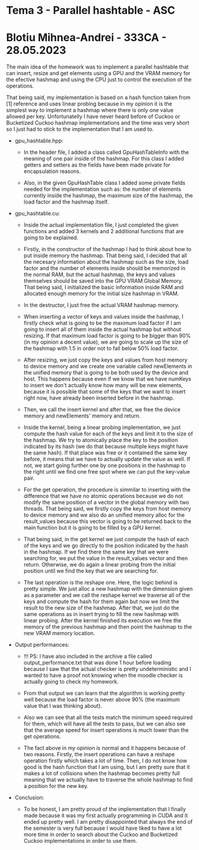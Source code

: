 # Tema 3 - Parallel hashtable - ASC
# Blotiu Mihnea-Andrei - 333CA - 28.05.2023

The main idea of the homework was to implement a parallel hashtable that can insert, resize and get
elements using a GPU and the VRAM memory for the efective hashmap and using the CPU just to control
the execution of the operations.

That being said, my implementation is based on a hash function taken from [1] reference and uses
linear probing because in my opinion it is the simplest way to implement a hashmap where there is
only one value allowed per key. Unfortunatelly I have never heard before of Cuckoo or Bucketized
Cuckoo hashmap implementations and the time was very short so I just had to stick to the implementation
that I am used to.

* gpu_hashtable.hpp:

    - In the header file, I added a class called GpuHashTableInfo with the meaning of one pair
    inside of the hashmap. For this class I added getters and setters as the fields have been
    made private for encapsulation reasons.

    - Also, in the given GpuHashTable class I added some private fields needed for the implementation
    such as: the number of elements currently inside the hashmap, the maximum size of the hashmap,
    the load factor and the hashmap itself.

* gpu_hashtable.cu:

    - Inside the actual implementation file, I just completed the given functions and added 3 kernels
    and 2 additional functions that are going to be explained.

    - Firstly, in the constructor of the hashmap I had to think about how to put inside memory the
    hashmap. That being said, I decided that all the necesary information about the hashmap such
    as the size, load factor and the number of elements inside should be memorized in the normal
    RAM, but the actual hashmap, the keys and values themselves should be saved into the GPU
    VRAM Global Memory. That being said, I initialized the basic information inside RAM and allocated
    enough memory for the initial size hashmap in VRAM.

    - In the destructor, I just free the actual VRAM hashmap memory.

    - When inserting a vector of keys and values inside the hashmap, I firstly check what is going
    to be the maximum load factor if I am going to insert all of them inside the actual hashmap
    but without resizing. If that maximum load factor is going to be bigger than 90% (in my opinion
    a decent value), we are going to scale up the size of the hashmap with 1.5 in order not to 
    fall below 50% load factor. 
    
    - After resizing, we just copy the keys and values from host memory to device memory and we
    create one variable called newElements in the unified memory that is going to be both used
    by the device and host. This happens because even if we know that we have numKeys to insert
    we don't actually know how many will be new elements, because it is possible that some of the
    keys that we want to insert right now, have already been inserted before in the hashmap.

    - Then, we call the insert kernel and after that, we free the device memory and newElements'
    memory and return.

    - Inside the kernel, being a linear probing implementation, we just compute the hash value for
    each of the keys and limit it to the size of the hashmap. We try to atomically place the key
    to the position indicated by its hash (we do that because multiple keys might have the same
    hash). If that place was free or it contained the same key before, it means that we have to
    actually update the value as well. If not, we start going further one by one positions in
    the hashmap to the right until we find one free spot where we can put the key-value pair.

    - For the get operation, the procedure is simmilar to inserting with the difference that we
    have no atomic operations because we do not modify the same position of a vector in the global
    memory with two threads. That being said, we firstly copy the keys from host memory to device
    memory and we also do an unified memory alloc for the result_values because this vector is going
    to be returned back to the main function but it is going to be filled by a GPU kernel.

    - That being said, in the get kernel we just compute the hash of each of the keys and we go
    directly to the position indicated by the hash in the hashmap. If we find there the same key
    that we were searching for, we put the value in the result_values vector and then return.
    Otherwise, we do again a linear probing from the initial position until we find the key that
    we are searching for.

    - The last operation is the reshape one. Here, the logic behind is pretty simple. We just
    alloc a new hashmap with the dimension given as a parameter and we call the reshape kernel
    we traverse all of the keys and compute the hash for them again but now we limit the result
    to the new size of the hashmap. After that, we just do the same operations as in insert
    trying to fill the new hashmap with linear probing. After the kernel finished its execution
    we free the memory of the previous hashmap and then point the hashmap to the new VRAM
    memory location.

* Output performances:
    * !!! PS: I have also included in the archive a file called output_performance.txt that was done
    1 hour before loading because I saw that the actual checker is pretty undeterministic and I wanted
    to have a proof not knowing when the moodle checker is actually going to check my homework.

    - From that output we can learn that the algorithm is working pretty well because the load factor
    is never above 90% (the maximum value that I was thinking about).

    - Also we can see that all the tests match the minimum speed required for them, which will have
    all the tests to pass, but we can also see that the average speed for insert operations is much
    lower than the get operations.

    - The fact above in my opinion is normal and it happens because of two reasons. Firstly, the insert
    operations can have a reshape operation firstly which takes a lot of time. Then, I do not know how
    good is the hash function that I am using, but I am pretty sure that it makes a lot of collisions 
    when the hashmap becomes pretty full meaning that we actually have to traverse the whole hashmap
    to find a position for the new key.

* Conclusion:
    - To be honest, I am pretty proud of the implementation that I finally made because it was my
    first actually programming in CUDA and it ended up pretty well. I am pretty disappointed that
    always the end of the semester is very full because I would have liked to have a lot more time
    in order to search about the Cuckoo and Bucketized Cuckoo implementations in order to use them.
